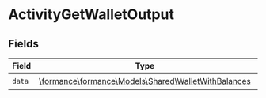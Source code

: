 # ActivityGetWalletOutput


## Fields

| Field                                                                                            | Type                                                                                             | Required                                                                                         | Description                                                                                      |
| ------------------------------------------------------------------------------------------------ | ------------------------------------------------------------------------------------------------ | ------------------------------------------------------------------------------------------------ | ------------------------------------------------------------------------------------------------ |
| `data`                                                                                           | [\formance\formance\Models\Shared\WalletWithBalances](../../models/shared/WalletWithBalances.md) | :heavy_check_mark:                                                                               | N/A                                                                                              |
